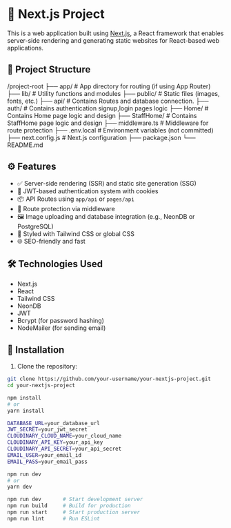 # 🚀 Next.js Project

This is a web application built using [Next.js](https://nextjs.org/), a React framework that enables server-side rendering and generating static websites for React-based web applications.

## 📂 Project Structure

/project-root
├── app/ # App directory for routing (if using App Router)
├── lib/ # Utility functions and modules
├── public/ # Static files (images, fonts, etc.)
├── api/ # Contains Routes and database connection.
├── auth/ # Contains authentication signup,login pages logic
├── Home/ # Contains Home page logic and design
├── StaffHome/ # Contains StaffHome page logic and design
├── middleware.ts # Middleware for route protection
├── .env.local # Environment variables (not committed)
├── next.config.js # Next.js configuration
├── package.json
└── README.md

## ⚙️ Features

- ✅ Server-side rendering (SSR) and static site generation (SSG)
- 🔐 JWT-based authentication system with cookies
- 📦 API Routes using `app/api` or `pages/api`
- 🔄 Route protection via middleware
- 🖼️ Image uploading and database integration (e.g., NeonDB or PostgreSQL)
- 💅 Styled with Tailwind CSS or global CSS
- 🌐 SEO-friendly and fast

## 🛠️ Technologies Used

- Next.js
- React
- Tailwind CSS
- NeonDB
- JWT
- Bcrypt (for password hashing)
- NodeMailer (for sending email)

## 🔧 Installation

1. Clone the repository:

```bash
git clone https://github.com/your-username/your-nextjs-project.git
cd your-nextjs-project

npm install
# or
yarn install

DATABASE_URL=your_database_url
JWT_SECRET=your_jwt_secret
CLOUDINARY_CLOUD_NAME=your_cloud_name
CLOUDINARY_API_KEY=your_api_key
CLOUDINARY_API_SECRET=your_api_secret
EMAIL_USER=your_email_id
EMAIL_PASS=your_email_pass

npm run dev
# or
yarn dev

npm run dev       # Start development server
npm run build     # Build for production
npm run start     # Start production server
npm run lint      # Run ESLint

